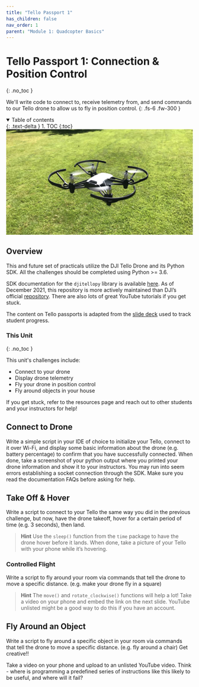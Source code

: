 ```yaml
---
title: "Tello Passport 1"
has_children: false
nav_order: 1
parent: "Module 1: Quadcopter Basics"
---
```


# Tello Passport 1: Connection & Position Control
{: .no_toc }

We'll write code to connect to, receive telemetry from, and send commands to our Tello drone to allow us to fly in position control.
{: .fs-6 .fw-300 }

<details open markdown="block">
  <summary>
    Table of contents
  </summary>
  {: .text-delta }
1. TOC
{:toc}
</details>

<div align="center"> 
    <img src="/assets/images/dji_tello.jpg" alt="DJI Tello" width="560" />
</div>

## Overview

This and future set of practicals utilize the DJI Tello Drone and its Python SDK. All the challenges should be completed using Python >= 3.6.

SDK documentation for the `djitellopy` library is available [here](https://github.com/damiafuentes/DJITelloPy). As of December 2021, this repository is more actively maintained than DJI’s official [repository](https://github.com/dji-sdk/Tello-Python). There are also lots of great YouTube tutorials if you get stuck.

The content on Tello passports is adapted from the [slide deck](https://docs.google.com/presentation/d/1Ims2b5a_DzUD3b-be4ckeH0wZR0W3Hx9ogS0RFHURTo/edit?usp=sharing) used to track student progress.

### This Unit
{: .no_toc }

This unit's challenges include:

* Connect to your drone
* Display drone telemetry
* Fly your drone in position control
* Fly around objects in your house

If you get stuck, refer to the resources page and reach out to other students and your instructors for help!

## Connect to Drone

Write a simple script in your IDE of choice to initialize your Tello, connect to it over Wi-Fi, and display some basic information about the drone (e.g. battery percentage) to confirm that you have successfully connected. When done, take a screenshot of your python output where you printed your drone information and show it to your instructors. You may run into seem errors establishing a socket connection through the SDK. Make sure you read the documentation FAQs before asking for help.

## Take Off & Hover

Write a script to connect to your Tello the same way you did in the previous challenge, but now, have the drone takeoff, hover for a certain period of time (e.g. 3 seconds), then land. 

> **Hint**
> Use the `sleep()` function from the `time` package to have the drone hover before it lands. When done, take a picture of your Tello with your phone while it’s hovering.

### Controlled Flight

Write a script to fly around your room via commands that tell the drone to move a specific distance. (e.g. make your drone fly in a square)

> **Hint**
> The `move()` and `rotate_clockwise()` functions will help a lot! Take a video on your phone and embed the link on the next slide. YouTube unlisted might be a good way to do this if you have an account.

## Fly Around an Object

Write a script to fly around a specific object in your room via commands that tell the drone to move a specific distance. (e.g. fly around a chair) Get creative!!

Take a video on your phone and upload to an unlisted YouTube video. Think - where is programming a predefined series of instructions like this likely to be useful, and where will it fail?
